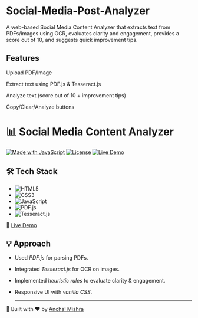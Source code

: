 # Social-Media-Post-Analyzer
A web-based Social Media Content Analyzer that extracts text from PDFs/images using OCR, evaluates clarity and engagement, provides a score out of 10, and suggests quick improvement tips.

## Features

Upload PDF/Image

Extract text using PDF.js & Tesseract.js

Analyze text (score out of 10 + improvement tips)

Copy/Clear/Analyze buttons

# 📊 Social Media Content Analyzer

[![Made with JavaScript](https://img.shields.io/badge/Made%20with-JavaScript-yellow)](https://developer.mozilla.org/en-US/docs/Web/JavaScript)
[![License](https://img.shields.io/badge/License-MIT-green.svg)](LICENSE)
[![Live Demo](https://img.shields.io/badge/demo-online-blue)](https://your-live-demo-link.com)

## 🛠 Tech Stack
- ![HTML5](https://img.shields.io/badge/HTML5-E34F26?style=flat&logo=html5&logoColor=white)  
- ![CSS3](https://img.shields.io/badge/CSS3-1572B6?style=flat&logo=css3&logoColor=white)  
- ![JavaScript](https://img.shields.io/badge/JavaScript-ES6-yellow)  
- ![PDF.js](https://img.shields.io/badge/PDF.js-gray)  
- ![Tesseract.js](https://img.shields.io/badge/Tesseract.js-orange)

🚀 [Live Demo](https://anchal-mishra10.github.io/Social-Media-Post-Analyzer/)

## 💡 Approach
- Used *PDF.js* for parsing PDFs.  
- Integrated *Tesseract.js* for OCR on images.  
- Implemented *heuristic rules* to evaluate clarity & engagement.  
- Responsive UI with *vanilla CSS*.

  ---
🔹 Built with ❤ by [Anchal Mishra](https://github.com/anchal-mishra10)
